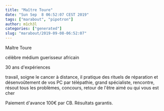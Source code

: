 ```yaml
---
title: "Maître Toure"
date: "Sun Sep  8 06:52:07 CEST 2019"
tags: ["marabout", "pipotron"]
author: m1ch3l
categories: ["generated"]
slug: "marabout/2019-09-08-06:52:07"
---
```


Maître Toure

célèbre médium guerisseur africain

30 ans d'expériences

travail, soigne le cancer à distance, il pratique des rituels de réparation et désenvoûtement de vos PC par télépathie, grand spécialiste, rencontre, résout tous les problèmes, concours, retour de l'être aimé ou qui vous est cher

Paiement d'avance 100€ par CB. Résultats garantis.
